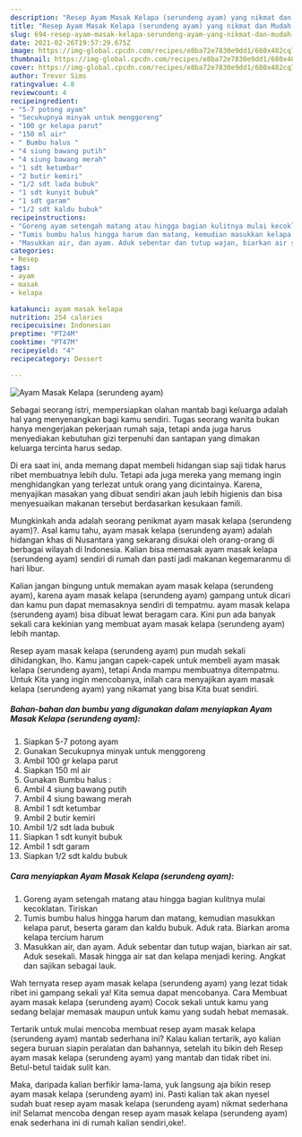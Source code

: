 ```yaml
---
description: "Resep Ayam Masak Kelapa (serundeng ayam) yang nikmat dan Mudah Dibuat"
title: "Resep Ayam Masak Kelapa (serundeng ayam) yang nikmat dan Mudah Dibuat"
slug: 694-resep-ayam-masak-kelapa-serundeng-ayam-yang-nikmat-dan-mudah-dibuat
date: 2021-02-26T19:57:29.675Z
image: https://img-global.cpcdn.com/recipes/e8ba72e7830e9dd1/680x482cq70/ayam-masak-kelapa-serundeng-ayam-foto-resep-utama.jpg
thumbnail: https://img-global.cpcdn.com/recipes/e8ba72e7830e9dd1/680x482cq70/ayam-masak-kelapa-serundeng-ayam-foto-resep-utama.jpg
cover: https://img-global.cpcdn.com/recipes/e8ba72e7830e9dd1/680x482cq70/ayam-masak-kelapa-serundeng-ayam-foto-resep-utama.jpg
author: Trevor Sims
ratingvalue: 4.8
reviewcount: 4
recipeingredient:
- "5-7 potong ayam"
- "Secukupnya minyak untuk menggoreng"
- "100 gr kelapa parut"
- "150 ml air"
- " Bumbu halus "
- "4 siung bawang putih"
- "4 siung bawang merah"
- "1 sdt ketumbar"
- "2 butir kemiri"
- "1/2 sdt lada bubuk"
- "1 sdt kunyit bubuk"
- "1 sdt garam"
- "1/2 sdt kaldu bubuk"
recipeinstructions:
- "Goreng ayam setengah matang atau hingga bagian kulitnya mulai kecoklatan. Tiriskan"
- "Tumis bumbu halus hingga harum dan matang, kemudian masukkan kelapa parut, beserta garam dan kaldu bubuk. Aduk rata. Biarkan aroma kelapa tercium harum"
- "Masukkan air, dan ayam. Aduk sebentar dan tutup wajan, biarkan air sat. Aduk sesekali. Masak hingga air sat dan kelapa menjadi kering. Angkat dan sajikan sebagai lauk."
categories:
- Resep
tags:
- ayam
- masak
- kelapa

katakunci: ayam masak kelapa 
nutrition: 254 calories
recipecuisine: Indonesian
preptime: "PT24M"
cooktime: "PT47M"
recipeyield: "4"
recipecategory: Dessert

---
```



![Ayam Masak Kelapa (serundeng ayam)](https://img-global.cpcdn.com/recipes/e8ba72e7830e9dd1/680x482cq70/ayam-masak-kelapa-serundeng-ayam-foto-resep-utama.jpg)

Sebagai seorang istri, mempersiapkan olahan mantab bagi keluarga adalah hal yang menyenangkan bagi kamu sendiri. Tugas seorang  wanita bukan hanya mengerjakan pekerjaan rumah saja, tetapi anda juga harus menyediakan kebutuhan gizi terpenuhi dan santapan yang dimakan keluarga tercinta harus sedap.

Di era  saat ini, anda memang dapat membeli hidangan siap saji tidak harus ribet membuatnya lebih dulu. Tetapi ada juga mereka yang memang ingin menghidangkan yang terlezat untuk orang yang dicintainya. Karena, menyajikan masakan yang dibuat sendiri akan jauh lebih higienis dan bisa menyesuaikan makanan tersebut berdasarkan kesukaan famili. 



Mungkinkah anda adalah seorang penikmat ayam masak kelapa (serundeng ayam)?. Asal kamu tahu, ayam masak kelapa (serundeng ayam) adalah hidangan khas di Nusantara yang sekarang disukai oleh orang-orang di berbagai wilayah di Indonesia. Kalian bisa memasak ayam masak kelapa (serundeng ayam) sendiri di rumah dan pasti jadi makanan kegemaranmu di hari libur.

Kalian jangan bingung untuk memakan ayam masak kelapa (serundeng ayam), karena ayam masak kelapa (serundeng ayam) gampang untuk dicari dan kamu pun dapat memasaknya sendiri di tempatmu. ayam masak kelapa (serundeng ayam) bisa dibuat lewat beragam cara. Kini pun ada banyak sekali cara kekinian yang membuat ayam masak kelapa (serundeng ayam) lebih mantap.

Resep ayam masak kelapa (serundeng ayam) pun mudah sekali dihidangkan, lho. Kamu jangan capek-capek untuk membeli ayam masak kelapa (serundeng ayam), tetapi Anda mampu membuatnya ditempatmu. Untuk Kita yang ingin mencobanya, inilah cara menyajikan ayam masak kelapa (serundeng ayam) yang nikamat yang bisa Kita buat sendiri.

<!--inarticleads1-->

##### Bahan-bahan dan bumbu yang digunakan dalam menyiapkan Ayam Masak Kelapa (serundeng ayam):

1. Siapkan 5-7 potong ayam
1. Gunakan Secukupnya minyak untuk menggoreng
1. Ambil 100 gr kelapa parut
1. Siapkan 150 ml air
1. Gunakan  Bumbu halus :
1. Ambil 4 siung bawang putih
1. Ambil 4 siung bawang merah
1. Ambil 1 sdt ketumbar
1. Ambil 2 butir kemiri
1. Ambil 1/2 sdt lada bubuk
1. Siapkan 1 sdt kunyit bubuk
1. Ambil 1 sdt garam
1. Siapkan 1/2 sdt kaldu bubuk




<!--inarticleads2-->

##### Cara menyiapkan Ayam Masak Kelapa (serundeng ayam):

1. Goreng ayam setengah matang atau hingga bagian kulitnya mulai kecoklatan. Tiriskan
1. Tumis bumbu halus hingga harum dan matang, kemudian masukkan kelapa parut, beserta garam dan kaldu bubuk. Aduk rata. Biarkan aroma kelapa tercium harum
1. Masukkan air, dan ayam. Aduk sebentar dan tutup wajan, biarkan air sat. Aduk sesekali. Masak hingga air sat dan kelapa menjadi kering. Angkat dan sajikan sebagai lauk.




Wah ternyata resep ayam masak kelapa (serundeng ayam) yang lezat tidak ribet ini gampang sekali ya! Kita semua dapat mencobanya. Cara Membuat ayam masak kelapa (serundeng ayam) Cocok sekali untuk kamu yang sedang belajar memasak maupun untuk kamu yang sudah hebat memasak.

Tertarik untuk mulai mencoba membuat resep ayam masak kelapa (serundeng ayam) mantab sederhana ini? Kalau kalian tertarik, ayo kalian segera buruan siapin peralatan dan bahannya, setelah itu bikin deh Resep ayam masak kelapa (serundeng ayam) yang mantab dan tidak ribet ini. Betul-betul taidak sulit kan. 

Maka, daripada kalian berfikir lama-lama, yuk langsung aja bikin resep ayam masak kelapa (serundeng ayam) ini. Pasti kalian tak akan nyesel sudah buat resep ayam masak kelapa (serundeng ayam) nikmat sederhana ini! Selamat mencoba dengan resep ayam masak kelapa (serundeng ayam) enak sederhana ini di rumah kalian sendiri,oke!.

